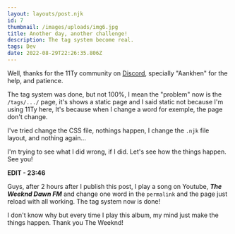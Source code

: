 ```yaml
---
layout: layouts/post.njk
id: 7
thumbnail: /images/uploads/img6.jpg
title: Another day, another challenge!
description: The tag system become real.
tags: Dev
date: 2022-08-29T22:26:35.806Z
---
```

Well, thanks for the 11Ty community on [Discord](https://discord.com/invite/GBkBy9u), specially "Aankhen" for the help, and patience. 

The tag system was done, but not 100%, I mean the "problem" now is the `/tags/.../` page, it's shows a static page and I said static not because I'm using 11Ty here, It's because when I change a word for exemple, the page don't change.

I've tried change the CSS file, nothings happen, I change the `.njk` file layout, and nothing again...

I'm trying to see what I did wrong, if I did. Let's see how the things happen. See you!

**EDIT - 23:46**

Guys, after 2 hours after I publish this post, I play a song on Youtube, ***The Weeknd Dawn FM*** and change one word in the `permalink` and the page just reload with all working. The tag system now is done!

I don't know why but every time I play this album, my mind just make the things happen. Thank you The Weeknd!